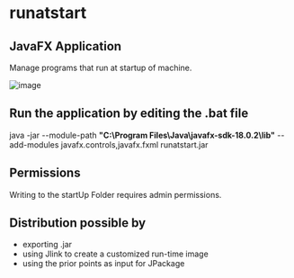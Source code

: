 # runatstart

## JavaFX Application

Manage programs that run at startup of machine.

![image](https://user-images.githubusercontent.com/79989883/188753489-1e1e84f4-3e28-4145-ac4c-7193e094af8f.png)

## Run the application by editing the .bat file

java -jar --module-path **"C:\Program Files\Java\javafx-sdk-18.0.2\lib"** --add-modules javafx.controls,javafx.fxml runatstart.jar

## Permissions

Writing to the startUp Folder requires admin permissions.

## Distribution possible by 
- exporting .jar 
- using Jlink to create a customized run-time image
- using the prior points as input for JPackage
